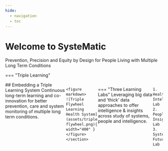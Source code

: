 ```yaml
---
hide:
  - navigation
  - toc
---
```


# Welcome to SysteMatic
Prevention, Precision and Equity by Design for People Living with Multiple Long Term Conditions

=== "Triple Learning"
    <section markdown style="display: flex;">
    <div markdown>
    ## Embedding a Triple Learning System
    Continuous long-term learning and co-innovation for better prevention, care and system monitoring of multiple long term conditions. 
    </div>

    <figure markdown>
    ![Triple Flywheel Learning Health System](assets/triple-flywheel.png){ width="400" }
    </figure>
    </section>
=== "Three Learning Labs"
    Leveraging big data and ‘thick’ data approaches to offer intelligence & insights across study of systems, people and intelligence.

    1. Health Intelligence Lab
    2. People Insights Lab
    3. Systems Futures Lab
